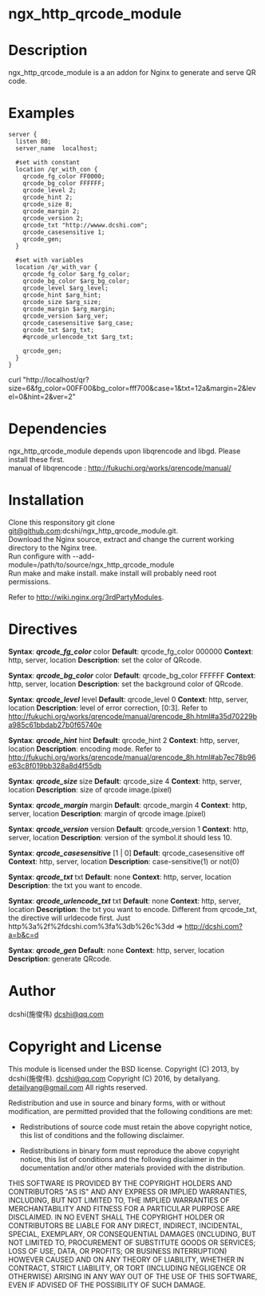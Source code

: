 ngx_http_qrcode_module
======================

Description
===========

ngx_http_qrcode_module is a an addon for Nginx to generate and serve QR code.

Examples
========

    server {
      listen 80;
      server_name  localhost;

      #set with constant
      location /qr_with_con {
        qrcode_fg_color FF0000;
        qrcode_bg_color FFFFFF;
        qrcode_level 2;
        qrcode_hint 2;
        qrcode_size 8;
        qrcode_margin 2;
        qrcode_version 2;
        qrcode_txt "http://wwww.dcshi.com";
        qrcode_casesensitive 1;
        qrcode_gen;
      }

      #set with variables
	  location /qr_with_var {
		qrcode_fg_color $arg_fg_color;
		qrcode_bg_color $arg_bg_color;
		qrcode_level $arg_level;
		qrcode_hint $arg_hint;
		qrcode_size $arg_size;
		qrcode_margin $arg_margin;
		qrcode_version $arg_ver;
		qrcode_casesensitive $arg_case;
		qrcode_txt $arg_txt;
		#qrcode_urlencode_txt $arg_txt;

		qrcode_gen;
	  }
    }

curl "http://localhost/qr?size=6&fg_color=00FF00&bg_color=fff700&case=1&txt=12a&margin=2&level=0&hint=2&ver=2"

Dependencies
============
ngx_http_qrcode_module depends upon libqrencode and libgd. Please install these first.
<br/>
manual of libqrencode : http://fukuchi.org/works/qrencode/manual/

Installation
============
Clone this responsitory git clone git@github.com:dcshi/ngx_http_qrcode_module.git.
<br/>
Download the Nginx source, extract and change the current working directory to the Nginx tree.
<br/>
Run configure with --add-module=/path/to/source/ngx_http_qrcode_module
<br/>
Run make and make install. make install will probably need root permissions.
<br/>

Refer to http://wiki.nginx.org/3rdPartyModules.

Directives
==========
**Syntax**: ***qrcode_fg_color*** color
**Default**: qrcode_fg_color 000000
**Context**: http, server, location
**Description**: set the color of QRcode.
<br/>

**Syntax**: ***qrcode_bg_color*** color
**Default**: qrcode_bg_color FFFFFF
**Context**: http, server, location
**Description**: set the background color of QRcode.
<br/>

**Syntax**: ***qrcode_level*** level
**Default**: qrcode_level 0
**Context**: http, server, location
**Description**: level of error correction, [0:3]. Refer to http://fukuchi.org/works/qrencode/manual/qrencode_8h.html#a35d70229ba985c61bbdab27b0f65740e
<br/>

**Syntax**: ***qrcode_hint*** hint
**Default**: qrcode_hint 2
**Context**: http, server, location
**Description**: encoding mode. Refer to http://fukuchi.org/works/qrencode/manual/qrencode_8h.html#ab7ec78b96e63c8f019bb328a8d4f55db
<br/>

**Syntax**: ***qrcode_size*** size
**Default**: qrcode_size 4
**Context**: http, server, location
**Description**: size of qrcode image.(pixel)
<br/>

**Syntax**: ***qrcode_margin*** margin
**Default**: qrcode_margin 4
**Context**: http, server, location
**Description**: margin of qrcode image.(pixel)
<br/>

**Syntax**: ***qrcode_version*** version
**Default**: qrcode_version 1
**Context**: http, server, location
**Description**: version of the symbol.it should less 10.
<br/>

**Syntax**: ***qrcode_casesensitive*** [1 | 0]
**Default**: qrcode_casesensitive off
**Context**: http, server, location
**Description**: case-sensitive(1) or not(0)
<br/>

**Syntax**: ***qrcode_txt*** txt
**Default**: none
**Context**: http, server, location
**Description**: the txt you want to encode.
<br/>

**Syntax**: ***qrcode_urlencode_txt*** txt
**Default**: none
**Context**: http, server, location
**Description**: the txt you want to encode. Different from qrcode_txt, the directive will urldecode first. Just http%3a%2f%2fdcshi.com%3fa%3db%26c%3dd => http://dcshi.com?a=b&c=d
<br/>

**Syntax**: ***qrcode_gen***
**Default**: none
**Context**: http, server, location
**Description**: generate QRcode.
<br/>

Author
======
dcshi(施俊伟) <dcshi@qq.com>

Copyright and License
=====================
This module is licensed under the BSD license.
Copyright (C) 2013, by dcshi(施俊伟). <dcshi@qq.com>
Copyright (C) 2016, by detailyang. <detailyang@gmail.com>
All rights reserved.

Redistribution and use in source and binary forms, with or without modification, are permitted provided that the following conditions are met:

  * Redistributions of source code must retain the above copyright notice, this list of conditions and the following disclaimer.

  * Redistributions in binary form must reproduce the above copyright notice, this list of conditions and
      the following disclaimer in the documentation and/or other materials provided with the distribution.

THIS SOFTWARE IS PROVIDED BY THE COPYRIGHT HOLDERS AND CONTRIBUTORS "AS IS" AND ANY EXPRESS OR IMPLIED WARRANTIES,
INCLUDING, BUT NOT LIMITED TO, THE IMPLIED WARRANTIES OF MERCHANTABILITY AND FITNESS FOR A PARTICULAR PURPOSE ARE DISCLAIMED.
IN NO EVENT SHALL THE COPYRIGHT HOLDER OR CONTRIBUTORS BE LIABLE FOR ANY DIRECT, INDIRECT, INCIDENTAL, SPECIAL, EXEMPLARY,
OR CONSEQUENTIAL DAMAGES (INCLUDING, BUT NOT LIMITED TO, PROCUREMENT OF SUBSTITUTE GOODS OR SERVICES; LOSS OF USE, DATA, OR PROFITS;
OR BUSINESS INTERRUPTION) HOWEVER CAUSED AND ON ANY THEORY OF LIABILITY, WHETHER IN CONTRACT, STRICT LIABILITY,
OR TORT (INCLUDING NEGLIGENCE OR OTHERWISE) ARISING IN ANY WAY OUT OF THE USE OF THIS SOFTWARE, EVEN IF ADVISED OF THE POSSIBILITY OF SUCH DAMAGE.
